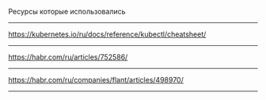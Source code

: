 Ресурсы которые использовались
***
https://kubernetes.io/ru/docs/reference/kubectl/cheatsheet/
***
https://habr.com/ru/articles/752586/
***
https://habr.com/ru/companies/flant/articles/498970/
***

